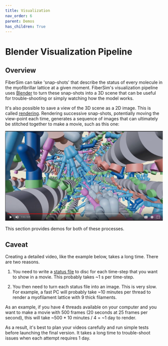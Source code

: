 ```yaml
---
title: Visualization
nav_order: 6
parent: Demos
has_children: True
---
```


# Blender Visualization Pipeline

## Overview

FiberSim can take 'snap-shots' that describe the status of every molecule in the myofibrillar lattice at a given moment. FiberSim's visualization pipeline uses [Blender](https://www.blender.org/) to turn these snap-shots into a 3D scene that can be useful for trouble-shooting or simply watching how the model works.

It's also possible to save a view of the 3D scene as a 2D image. This is called [rendering](https://en.wikipedia.org/wiki/3D_rendering). Rendering successive snap-shots, potentially moving the view-point each time, generates a sequence of images that can ultimately be stitched together to make a movie, such as this one:

[![](blender_movie.png)](https://drive.google.com/file/d/1mQ5o7JRwq5ecok4f1tOywn_MyZqOX0pU/view?usp=sharing)

This section provides demos for both of these processes.

## Caveat

Creating a detailed video, like the example below, takes a long time. There are two reasons.

1. You need to write a [status file](../../structures/status_file/status_file.html) to disc for each time-step that you want to show in a movie. This probably takes ~1 s per time-step.

1. You then need to turn each status file into an image. This is very slow. For example, a fast PC will probably take ~10 minutes per thread to render a myofilament lattice with 9 thick filaments.

As an example, if you have 4 threads available on your computer and you want to make a movie with 500 frames (20 seconds at 25 frames per second), this will take ~500 * 10 minutes / 4 = ~1 day to render.

As a result, it's best to plan your videos carefully and run simple tests before launching the final version. It takes a long time to trouble-shoot issues when each attempt requires 1 day.

